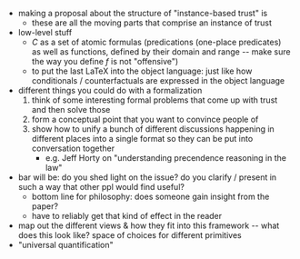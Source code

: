 - making a proposal about the structure of "instance-based trust" is
	- these are all the moving parts that comprise an instance of trust
- low-level stuff
	- $C$ as a set of atomic formulas (predications (one-place predicates) as well as functions, defined by their domain and range -- make sure the way you define $f$ is not "offensive")
	- to put the last LaTeX into the object language: just like how conditionals / counterfactuals are expressed in the object language
- different things you could do with a formalization
	1. think of some interesting formal problems that come up with trust and then solve those
	2. form a conceptual point that you want to convince people of
	3. show how to unify a bunch of different discussions happening in different places into a single format so they can be put into conversation together
		- e.g. Jeff Horty on "understanding precendence reasoning in the law"
- bar will be: do you shed light on the issue? do you clarify / present in such a way that other ppl would find useful?
	- bottom line for philosophy: does someone gain insight from the paper?
	- have to reliably get that kind of effect in the reader
- map out the different views & how they fit into this framework -- what does this look like? space of choices for different primitives
- "universal quantification"